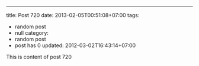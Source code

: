 ---
title: Post 720
date: 2013-02-05T00:51:08+07:00
tags:
  - random post
  - null
category:
  - random post
  - post has 0
updated: 2012-03-02T16:43:14+07:00

This is content of post 720